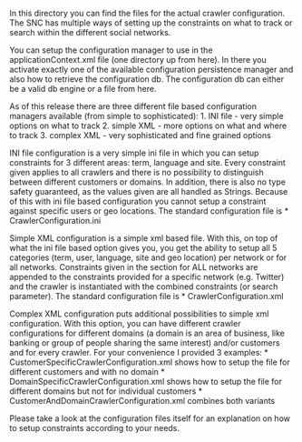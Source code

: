 In this directory you can find the files for the actual
crawler configuration. The SNC has multiple ways of 
setting up the constraints on what to track or search
within the different social networks.

You can setup the configuration manager to use in the 
applicationContext.xml file (one directory up from here).
In there you activate exactly one of the available 
configuration persistence manager and also how to retrieve
the configuration db. The configuration db can either be a
valid db engine or a file from here.


As of this release there are three different file based 
configuration managers available (from simple to 
sophisticated):
		1. INI file		- very simple options on what to track
		2. simple XML	- more options on what and where to track
		3. complex XML	- very sophisticated and fine grained options

INI file configuration
is a very simple ini file in which you can setup constraints 
for 3 different areas: term, language and site. 
Every constraint given applies to all crawlers and there is 
no possibility to distinguish between different customers or
domains. In addition, there is also no type safety guaranteed,
as the values given are all handled as Strings. Because of this 
with ini file based configuration you cannot setup a constraint
against specific users or geo locations.
The standard configuration file is
		* CrawlerConfiguration.ini


Simple XML configuration
is a simple xml based file. With this, on top of what the 
ini file based option gives you, you get the ability to 
setup all 5 categories (term, user, language, site and geo
location) per network or for all networks.
Constraints given in the section for ALL networks are appended
to the constraints provided for a specific network (e.g. 
Twitter) and the crawler is instantiated with the combined
constraints (or search parameter). 
The standard configuration file is
		* CrawlerConfiguration.xml


Complex XML configuration
puts additional possibilities to simple xml configuration. 
With this option, you can have different crawler 
configurations for different domains (a domain is an area
of business, like banking or group of people sharing the same
interest) and/or customers and for every crawler. 
For your convenience I provided 3 examples:
		* CustomerSpecificCrawlerConfiguration.xml
		shows how to setup the file for different customers and
		with no domain
		* DomainSpecificCrawlerConfiguration.xml
		shows how to setup the file for different domains but not
		for individual customers
		* CustomerAndDomainCrawlerConfiguration.xml
		combines both variants

Please take a look at the configuration files itself for 
an explanation on how to setup constraints according to 
your needs.